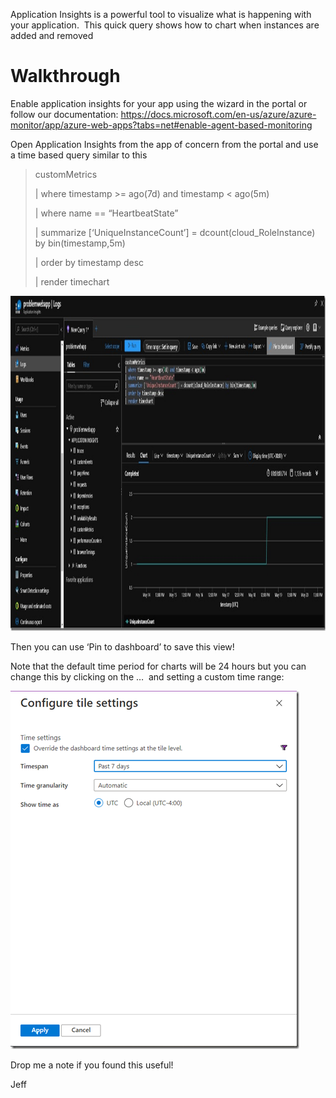  

Application Insights is a powerful tool to visualize what is happening with your application.&nbsp; This quick query shows how to chart when instances are added and removed

# Walkthrough

Enable application insights for your app using the wizard in the portal or follow our documentation: <a href="https://docs.microsoft.com/en-us/azure/azure-monitor/app/azure-web-apps?tabs=net#enable-agent-based-monitoring" target="_blank" rel="noopener noreferrer">https://docs.microsoft.com/en-us/azure/azure-monitor/app/azure-web-apps?tabs=net#enable-agent-based-monitoring</a>

Open Application Insights from the app of concern from the portal and use a time based query similar to this

> customMetrics
> 
> | where timestamp >= ago(7d) and timestamp < ago(5m)
> 
> | where name == &#8220;HeartbeatState&#8221;
> 
> | summarize [&#8216;UniqueInstanceCount&#8217;] = dcount(cloud_RoleInstance) by bin(timestamp,5m)
> 
> | order by timestamp desc
> 
> | render timechart 



[<img loading="lazy" width="1220" height="536" title="appinsights" style="display: inline; background-image: none;" alt="appinsights" src="/assets/images/2020/05/appinsights_thumb.jpg" border="0" />](/assets/images/2020/05/appinsights.jpg)



Then you can use ‘Pin to dashboard’ to save this view!

Note that the default time period for charts will be 24 hours but you can change this by clicking on the …&nbsp; and setting a custom time range:

[<img loading="lazy" width="462" height="573" title="image" style="display: inline; background-image: none;" alt="image" src="/assets/images/2020/05/image_thumb.png" border="0" />](/assets/images/2020/05/image.png)



Drop me a note if you found this useful!



Jeff